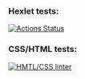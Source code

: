 ### Hexlet tests:
[![Actions Status](https://github.com/botirk/layout-designer-project-lvl1/workflows/hexlet-check.yml/badge.svg)](https://github.com/botirk/layout-designer-project-lvl1/actions)
### CSS/HTML tests:
[![HMTL/CSS linter](https://github.com/botirk/layout-designer-project-lvl1/workflows/htmlcss.yml/badge.svg)](https://github.com/botirk/layout-designer-project-lvl1/actions)
